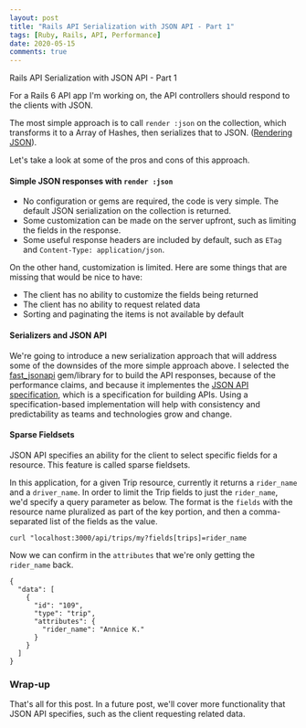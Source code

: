 ```yaml
---
layout: post
title: "Rails API Serialization with JSON API - Part 1"
tags: [Ruby, Rails, API, Performance]
date: 2020-05-15
comments: true
---
```


Rails API Serialization with JSON API - Part 1

For a Rails 6 API app I'm working on, the API controllers should respond to the clients with JSON.

The most simple approach is to call `render :json` on the collection, which transforms it to a Array of Hashes, then serializes that to JSON. ([Rendering JSON](https://apidock.com/rails/ActionController/Base/render)).

Let's take a look at some of the pros and cons of this approach.

#### Simple JSON responses with `render :json`

- No configuration or gems are required, the code is very simple. The default JSON serialization on the collection is returned.
- Some customization can be made on the server upfront, such as limiting the fields in the response.
- Some useful response headers are included by default, such as `ETag` and `Content-Type: application/json`.

On the other hand, customization is limited. Here are some things that are missing that would be nice to have:

- The client has no ability to customize the fields being returned
- The client has no ability to request related data
- Sorting and paginating the items is not available by default

#### Serializers and JSON API

We're going to introduce a new serialization approach that will address some of the downsides of the more simple approach above. I selected the [fast_jsonapi](https://github.com/Netflix/fast_jsonapi) gem/library for to build the API responses, because of the performance claims, and because it implementes the [JSON API specification](https://jsonapi.org/), which is a specification for building APIs. Using a specification-based implementation will help with consistency and predictability as teams and technologies grow and change.

#### Sparse Fieldsets

JSON API specifies an ability for the client to select specific fields for a resource. This feature is called sparse fieldsets.

In this application, for a given Trip resource, currently it returns a `rider_name` and a `driver_name`. In order to limit the Trip fields to just the `rider_name`, we'd specify a query parameter as below. The format is the `fields` with the resource name pluralized as part of the key portion, and then a comma-separated list of the fields as the value.

```
curl "localhost:3000/api/trips/my?fields[trips]=rider_name
```

Now we can confirm in the `attributes` that we're only getting the `rider_name` back.

```
{
  "data": [
    {
      "id": "109",
      "type": "trip",
      "attributes": {
        "rider_name": "Annice K."
      }
    }
  ]
}
```

### Wrap-up

That's all for this post. In a future post, we'll cover more functionality that JSON API specifies, such as the client requesting related data.
